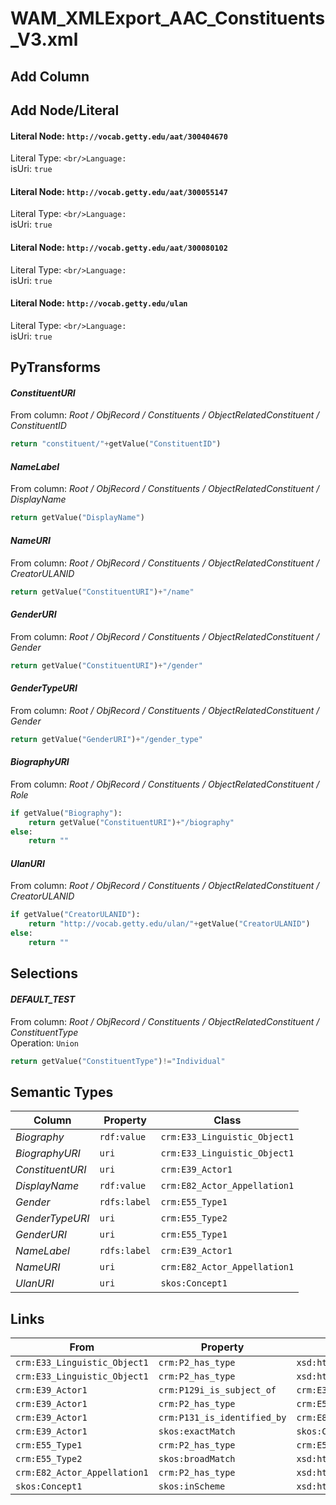 # WAM_XMLExport_AAC_Constituents_V3.xml

## Add Column

## Add Node/Literal
#### Literal Node: `http://vocab.getty.edu/aat/300404670`
Literal Type: ``
<br/>Language: ``
<br/>isUri: `true`

#### Literal Node: `http://vocab.getty.edu/aat/300055147`
Literal Type: ``
<br/>Language: ``
<br/>isUri: `true`

#### Literal Node: `http://vocab.getty.edu/aat/300080102`
Literal Type: ``
<br/>Language: ``
<br/>isUri: `true`

#### Literal Node: `http://vocab.getty.edu/ulan`
Literal Type: ``
<br/>Language: ``
<br/>isUri: `true`


## PyTransforms
#### _ConstituentURI_
From column: _Root / ObjRecord / Constituents / ObjectRelatedConstituent / ConstituentID_
``` python
return "constituent/"+getValue("ConstituentID")
```

#### _NameLabel_
From column: _Root / ObjRecord / Constituents / ObjectRelatedConstituent / DisplayName_
``` python
return getValue("DisplayName")
```

#### _NameURI_
From column: _Root / ObjRecord / Constituents / ObjectRelatedConstituent / CreatorULANID_
``` python
return getValue("ConstituentURI")+"/name"
```

#### _GenderURI_
From column: _Root / ObjRecord / Constituents / ObjectRelatedConstituent / Gender_
``` python
return getValue("ConstituentURI")+"/gender"
```

#### _GenderTypeURI_
From column: _Root / ObjRecord / Constituents / ObjectRelatedConstituent / Gender_
``` python
return getValue("GenderURI")+"/gender_type"
```

#### _BiographyURI_
From column: _Root / ObjRecord / Constituents / ObjectRelatedConstituent / Role_
``` python
if getValue("Biography"):
    return getValue("ConstituentURI")+"/biography"
else:
    return ""
```

#### _UlanURI_
From column: _Root / ObjRecord / Constituents / ObjectRelatedConstituent / CreatorULANID_
``` python
if getValue("CreatorULANID"):
    return "http://vocab.getty.edu/ulan/"+getValue("CreatorULANID")
else:
    return ""
```


## Selections
#### _DEFAULT_TEST_
From column: _Root / ObjRecord / Constituents / ObjectRelatedConstituent / ConstituentType_
<br>Operation: `Union`
``` python
return getValue("ConstituentType")!="Individual"
```


## Semantic Types
| Column | Property | Class |
|  ----- | -------- | ----- |
| _Biography_ | `rdf:value` | `crm:E33_Linguistic_Object1`|
| _BiographyURI_ | `uri` | `crm:E33_Linguistic_Object1`|
| _ConstituentURI_ | `uri` | `crm:E39_Actor1`|
| _DisplayName_ | `rdf:value` | `crm:E82_Actor_Appellation1`|
| _Gender_ | `rdfs:label` | `crm:E55_Type1`|
| _GenderTypeURI_ | `uri` | `crm:E55_Type2`|
| _GenderURI_ | `uri` | `crm:E55_Type1`|
| _NameLabel_ | `rdfs:label` | `crm:E39_Actor1`|
| _NameURI_ | `uri` | `crm:E82_Actor_Appellation1`|
| _UlanURI_ | `uri` | `skos:Concept1`|


## Links
| From | Property | To |
|  --- | -------- | ---|
| `crm:E33_Linguistic_Object1` | `crm:P2_has_type` | `xsd:http://vocab.getty.edu/aat/300404670`|
| `crm:E33_Linguistic_Object1` | `crm:P2_has_type` | `xsd:http://vocab.getty.edu/aat/300080102`|
| `crm:E39_Actor1` | `crm:P129i_is_subject_of` | `crm:E33_Linguistic_Object1`|
| `crm:E39_Actor1` | `crm:P2_has_type` | `crm:E55_Type1`|
| `crm:E39_Actor1` | `crm:P131_is_identified_by` | `crm:E82_Actor_Appellation1`|
| `crm:E39_Actor1` | `skos:exactMatch` | `skos:Concept1`|
| `crm:E55_Type1` | `crm:P2_has_type` | `crm:E55_Type2`|
| `crm:E55_Type2` | `skos:broadMatch` | `xsd:http://vocab.getty.edu/aat/300055147`|
| `crm:E82_Actor_Appellation1` | `crm:P2_has_type` | `xsd:http://vocab.getty.edu/aat/300404670`|
| `skos:Concept1` | `skos:inScheme` | `xsd:http://vocab.getty.edu/ulan`|

